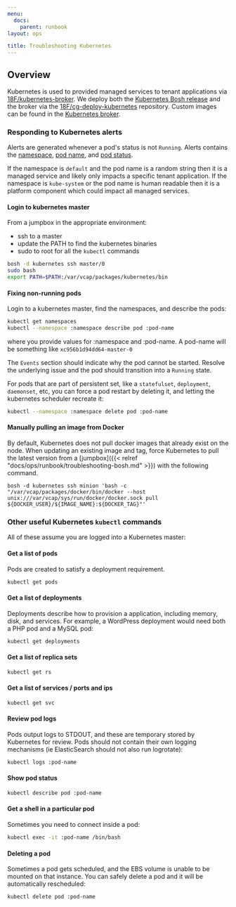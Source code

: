 ```yaml
---
menu:
  docs:
    parent: runbook
layout: ops

title: Troubleshooting Kubernetes
---
```


## Overview
Kubernetes is used to provided managed services to tenant applications via [18F/kubernetes-broker](https://github.com/18F/kubernetes-broker).
We deploy both the [Kubernetes Bosh release](https://github.com/18F/kubernetes-release)
and the broker via the [18F/cg-deploy-kubernetes](https://github.com/18F/cg-deploy-kubernetes)
repository. Custom images can be found in the [Kubernetes broker](https://github.com/18F/kubernetes-broker/tree/master/custom_images).

### Responding to Kubernetes alerts
Alerts are generated whenever a pod's status is not `Running`. Alerts contains the [namespace](https://kubernetes.io/docs/user-guide/namespaces/), [pod name](https://kubernetes.io/docs/user-guide/pods/), and [pod status](https://kubernetes.io/docs/concepts/workloads/pods/pod-lifecycle/#pod-phase).

If the namespace is `default` and the pod name is a random string then it is a managed service and likely only impacts a specific tenant application.  If the namespace is `kube-system` or the pod name is human readable then it is a platform component which could impact all managed services.

#### Login to kubernetes master

From a jumpbox in the appropriate environment:
- ssh to a master
- update the PATH to find the kubernetes binaries
- sudo to root for all the `kubectl` commands

```sh
bosh -d kubernetes ssh master/0
sudo bash
export PATH=$PATH:/var/vcap/packages/kubernetes/bin
```

#### Fixing non-running pods
Login to a kubernetes master, find the namespaces, and describe the pods:
```sh
kubectl get namespaces
kubectl --namespace :namespace describe pod :pod-name
```
where you provide values for :namespace and :pod-name. A pod-name will be something like `xc956b1d94dd64-master-0`

The `Events` section should indicate why the pod cannot be started. Resolve the underlying issue and the pod should transition into a `Running` state.

For pods that are part of persistent set, like a `statefulset`, `deployment`, `daemonset`, etc, you can force a pod restart by deleting it, and letting the kubernetes scheduler recreate it:

```sh
kubectl --namespace :namespace delete pod :pod-name
```

#### Manually pulling an image from Docker

By default, Kubernetes does not pull docker images that already exist on the
node. When updating an existing image and tag, force Kubernetes to pull the
latest version from a [jumpbox]({{< relref "docs/ops/runbook/troubleshooting-bosh.md" >}})
with the following command.

```shell
bosh -d kubernetes ssh minion 'bash -c "/var/vcap/packages/docker/bin/docker --host unix:///var/vcap/sys/run/docker/docker.sock pull ${DOCKER_USER}/${IMAGE_NAME}:${DOCKER_TAG}"'
```

### Other useful Kubernetes `kubectl` commands

All of these assume you are logged into a Kubernetes master:

#### Get a list of pods
Pods are created to satisfy a deployment requirement.
```sh
kubectl get pods
```

#### Get a list of deployments
Deployments describe how to provision a application, including
memory, disk, and services.  For example, a WordPress deployment
would need both a PHP pod and a MySQL pod:
```sh
kubectl get deployments
```

#### Get a list of replica sets
```sh
kubectl get rs
```

#### Get a list of services / ports and ips
```sh
kubectl get svc
```

#### Review pod logs
Pods output logs to STDOUT, and these are temporary stored
by Kubernetes for review.  Pods should not contain their
own logging mechanisms (ie ElasticSearch should not also
run logrotate):
```sh
kubectl logs :pod-name
```

#### Show pod status
```sh
kubectl describe pod :pod-name
```

#### Get a shell in a particular pod
Sometimes you need to connect inside a pod:
```sh
kubectl exec -it :pod-name /bin/bash
```

#### Deleting a pod
Sometimes a pod gets scheduled, and the EBS volume
is unable to be mounted on that instance.  You can
safely delete a pod and it will be automatically
rescheduled:
```sh
kubectl delete pod :pod-name
```


